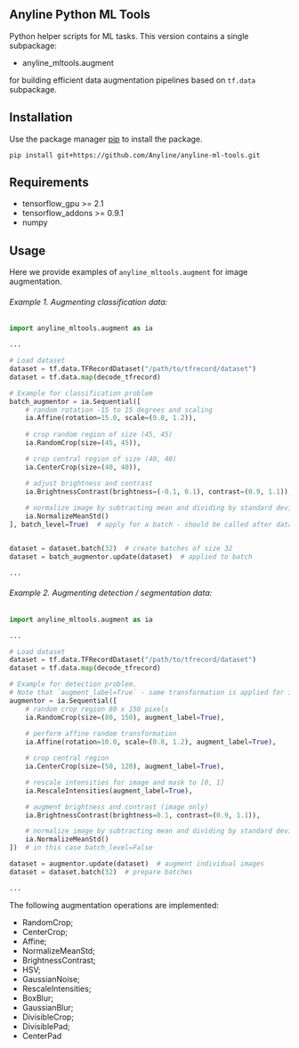 Anyline Python ML Tools
----

Python helper scripts for ML tasks. 
This version contains a single subpackage:
 * anyline_mltools.augment
 
for building efficient data augmentation pipelines based on `tf.data` subpackage.

## Installation
Use the package manager [pip](https://pip.pypa.io/en/stable/) to install the package.
```
pip install git+https://github.com/Anyline/anyline-ml-tools.git
```


## Requirements

* tensorflow_gpu >= 2.1
* tensorflow_addons >= 0.9.1
* numpy


## Usage

Here we provide examples of `anyline_mltools.augment` for image augmentation.


###### Example 1. Augmenting classification data:


```python
import anyline_mltools.augment as ia

...

# Load dataset 
dataset = tf.data.TFRecordDataset("/path/to/tfrecord/dataset")
dataset = tf.data.map(decode_tfrecord)

# Example for classification problem
batch_augmentor = ia.Sequential([
    # random rotation -15 to 15 degrees and scaling
    ia.Affine(rotation=15.0, scale=(0.8, 1.2)),  
    
    # crop random region of size (45, 45)
    ia.RandomCrop(size=(45, 45)),  

    # crop central region of size (40, 40)
    ia.CenterCrop(size=(40, 40)),  

    # adjust brightness and contrast
    ia.BrightnessContrast(brightness=(-0.1, 0.1), contrast=(0.9, 1.1)),  
    
    # normalize image by subtracting mean and dividing by standard deviation    
    ia.NormalizeMeanStd()
], batch_level=True)  # apply for a batch - should be called after dataset.batch(...)


dataset = dataset.batch(32)  # create batches of size 32
dataset = batch_augmentor.update(dataset)  # applied to batch 

... 

```

###### Example 2. Augmenting detection / segmentation data:

```python
import anyline_mltools.augment as ia

...

# Load dataset 
dataset = tf.data.TFRecordDataset("/path/to/tfrecord/dataset")
dataset = tf.data.map(decode_tfrecord)

# Example for detection problem. 
# Note that `augment_label=True` - same transformation is applied for image and mask
augmentor = ia.Sequential([
    # random crop region 80 x 150 pixels
    ia.RandomCrop(size=(80, 150), augment_label=True),  
   
    # perform affine random transformation
    ia.Affine(rotation=10.0, scale=(0.8, 1.2), augment_label=True),  

    # crop central region
    ia.CenterCrop(size=(50, 120), augment_label=True),  

    # rescale intensities for image and mask to [0, 1]
    ia.RescaleIntensities(augment_label=True), 

    # augment brightness and contrast (image only)
    ia.BrightnessContrast(brightness=0.1, contrast=(0.9, 1.1)), 

    # normalize image by subtracting mean and dividing by standard deviation  
    ia.NormalizeMeanStd() 
])  # in this case batch_level=False

dataset = augmentor.update(dataset)  # augment individual images
dataset = dataset.batch(32)  # prepare batches

...

```


The following augmentation operations are implemented:

* RandomCrop;
* CenterCrop;
* Affine;
* NormalizeMeanStd;
* BrightnessContrast;
* HSV;
* GaussianNoise;
* RescaleIntensities;
* BoxBlur;
* GaussianBlur;
* DivisibleCrop;
* DivisiblePad;
* CenterPad
